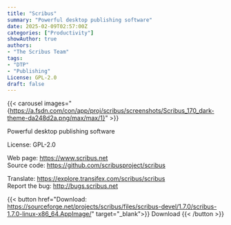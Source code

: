 ```yaml
---
title: "Scribus"
summary: "Powerful desktop publishing software"
date: 2025-02-09T02:57:00Z
categories: ["Productivity"]
showAuthor: true
authors:
- "The Scribus Team"
tags: 
- "DTP"
- "Publishing"
License: GPL-2.0
draft: false
---
```


{{< carousel images="{https://a.fsdn.com/con/app/proj/scribus/screenshots/Scribus_170_dark-theme-da248d2a.png/max/max/1}" >}}

Powerful desktop publishing software

License: GPL-2.0

Web page: <https://www.scribus.net>  
Source code: <https://github.com/scribusproject/scribus>

Translate: <https://explore.transifex.com/scribus/scribus>  
Report the bug: <http://bugs.scribus.net>  

{{< button href="Download: <https://sourceforge.net/projects/scribus/files/scribus-devel/1.7.0/scribus-1.7.0-linux-x86_64.AppImage/>" target="_blank">}}
Download
{{< /button >}}